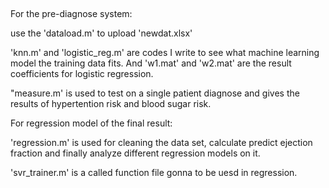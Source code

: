 ##
For the pre-diagnose system:

use the 'dataload.m' to upload 'newdat.xlsx'

'knn.m' and 'logistic_reg.m' are codes I write to see what machine learning model the training data fits. And 'w1.mat' and 'w2.mat' are the result coefficients for logistic regression.

"measure.m' is used to test on a single patient diagnose and gives the results of hypertention risk and blood sugar risk.


For regression model of the final result:

'regression.m' is used for cleaning the data set, calculate predict ejection fraction and finally analyze different regression models on it.

'svr_trainer.m' is a called function file gonna to be uesd in regression.
